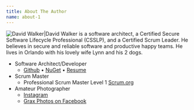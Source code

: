 ```yaml
---
title: About The Author
name: about-1
---
```


![David Walker](https://www.gravatar.com/avatar/a8c11640fc00c7c10db85d6e725993e5?s=100)|David Walker is a software architect, a Certified Secure Software Lifecycle Professional (CSSLP), and a Certified Scrum Leader. He believes in secure and reliable software and productive happy teams. He lives in Orlando with his lovely wife Lynn and his 2 dogs.

* Software Architect/Developer
  * [Github](http://github.com/Grax32) &bull; [NuGet](https://www.nuget.org/profiles/Grax) &bull; [Resume](/about/david-walker/resume.pdf)
* Scrum Master
  * Professional Scrum Master Level 1 [Scrum.org](http://www.scrum.org/)
* Amateur Photographer
  * [Instagram](https://www.instagram.com/grax32/)
  * [Grax Photos on Facebook](https://www.facebook.com/Grax-Photo-516272355223679/)
